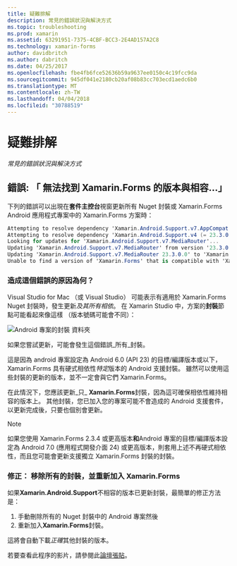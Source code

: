 ```yaml
---
title: 疑難排解
description: 常見的錯誤狀況與解決方式
ms.topic: troubleshooting
ms.prod: xamarin
ms.assetid: 63291951-7375-4CBF-BCC3-2E4AD157A2C8
ms.technology: xamarin-forms
author: davidbritch
ms.author: dabritch
ms.date: 04/25/2017
ms.openlocfilehash: fbe4fb6fce52636b59a9637ee0150c4c19fcc9da
ms.sourcegitcommit: 945df041e2180cb20af08b83cc703ecd1aedc6b0
ms.translationtype: MT
ms.contentlocale: zh-TW
ms.lasthandoff: 04/04/2018
ms.locfileid: "30788519"
---
```

# <a name="troubleshooting"></a>疑難排解

_常見的錯誤狀況與解決方式_

## <a name="error-unable-to-find-a-version-of-xamarinforms-compatible-with"></a>錯誤: 「 無法找到 Xamarin.Forms 的版本與相容...」

下列的錯誤可以出現在**套件主控台**視窗更新所有 Nuget 封裝或 Xamarin.Forms Android 應用程式專案中的 Xamarin.Forms 方案時：

```csharp
Attempting to resolve dependency 'Xamarin.Android.Support.v7.AppCompat (= 23.3.0.0)'.
Attempting to resolve dependency 'Xamarin.Android.Support.v4 (= 23.3.0.0)'.
Looking for updates for 'Xamarin.Android.Support.v7.MediaRouter'...
Updating 'Xamarin.Android.Support.v7.MediaRouter' from version '23.3.0.0' to '23.3.1.0' in project 'Todo.Droid'.
Updating 'Xamarin.Android.Support.v7.MediaRouter 23.3.0.0' to 'Xamarin.Android.Support.v7.MediaRouter 23.3.1.0' failed.
Unable to find a version of 'Xamarin.Forms' that is compatible with 'Xamarin.Android.Support.v7.MediaRouter 23.3.0.0'.
```

### <a name="what-causes-this-error"></a>造成這個錯誤的原因為何？

Visual Studio for Mac （或 Visual Studio） 可能表示有適用於 Xamarin.Forms Nuget 封裝時，發生更新*及其所有相依*。 在 Xamarin Studio 中，方案的**封裝**節點可能看起來像這樣 （版本號碼可能會不同）：

![](images/updates-available.png "Android 專案的封裝 資料夾")

如果您嘗試更新，可能會發生這個錯誤_所有_封裝。

這是因為 android 專案設定為 Android 6.0 (API 23) 的目標/編譯版本或以下，Xamarin.Forms 具有硬式相依性*特定*版本的 Android 支援封裝。 雖然可以使用這些封裝的更新的版本，並不一定會與它們 Xamarin.Forms。

在此情況下，您應該更新_只_ **Xamarin.Forms**封裝，因為這可確保相依性維持相容的版本上。 其他封裝，您已加入您的專案可能不會造成的 Android 支援套件，以更新完成後，只要也個別會更新。


> [!NOTE]
> 如果您使用 Xamarin.Forms 2.3.4 或更高版本**和**Android 專案的目標/編譯版本設定為 Android 7.0 (應用程式開發介面 24) 或更高版本，則套用上述不再硬式相依性，而且您可能會更新支援獨立 Xamarin.Forms 封裝的封裝。


### <a name="fix-remove-all-packages-and-re-add-xamarinforms"></a>修正： 移除所有的封裝，並重新加入 Xamarin.Forms

如果**Xamarin.Android.Support**不相容的版本已更新封裝，最簡單的修正方法是：

1. 手動刪除所有的 Nuget 封裝中的 Android 專案然後
2. 重新加入**Xamarin.Forms**封裝。

這將會自動下載*正確*其他封裝的版本。

若要查看此程序的影片，請參閱此[論壇張貼](https://forums.xamarin.com/discussion/comment/170012/#Comment_170012)。

